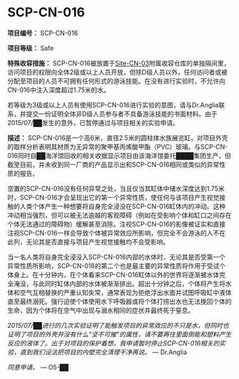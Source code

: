 # SCP-CN-016

**项目编号：** SCP-CN-016

**项目等级：** Safe

**特殊收容措施：** SCP-CN-016被放置于[Site-CN-03](//scp-wiki-cn.wikidot.com/site-cn-03)附属收容仓库的单独隔间里，访问项目的权限向全体2级或以上人员开放，但除D级人员以外，任何访问者或被分配至项目的人员不可拥有任何形式的游泳技能。在没有进行实验时，不允许向CN-016中注入深度超过1.75米的水。

若等级为3级或以上人员有使用SCP-CN-016进行实验的意图，请与Dr.Anglia联系，并提交一份证明全体非D级人员参与者不具备游泳技能的书面材料。由于2015/07/██发生的意外，已暂停通过与项目相关的实验申请。

**描述：** SCP-CN-016是一个高6米，直径2.5米的圆柱体水族展览缸，对项目外壳的取样分析表明其材质为无异常的聚甲基丙烯酸甲酯（PVC）玻璃。与SCP-CN-016同时自██海洋馆回收的相关收据显示项目由该海洋馆委托████集团生产，但截至目前，并未收到同一厂商的产品显示出和SCP-CN-016相同或类似的异常性质的报告。

空置的SCP-CN-016没有任何异常之处，当且仅当其缸体中储水深度达到1.75米时，SCP-CN-016才会呈现出它的第一个异常性质，使任何与该项目产生视觉接触的人类个体产生一种想要将自身完全浸没在SCP-CN-016缸体内的冲动。这种冲动相当强烈，但可以被无法逾越的客观障碍（例如在受影响个体和缸口之间存在个体无法通过的障碍物）缓解甚至消除。注视SCP-CN-016的影像被证实和直接注视SCP-CN-016一样会导致个体被异常效应所影响，但完全不会游泳的人不在此列，无论其是否直接与项目产生视觉接触均不会受影响。

当一名人类将自身完全浸没入SCP-CN-016内部的水体时，无论其是否受第一个异常性质所影响，SCP-CN-016的第二个也是最主要的异常性质将作用于受试个体身上。在十分钟内，在个体看来SCP-CN-016缸体以外的世界将逐渐被水体完全淹没，与此同时缸体内部的水体被渐渐排出。超出十分钟之后，个体将产生将水体和空气互相替换的严重认知失常，通常表现为拒绝浮出水面并试图呼吸缸中液体直至最终溺死。强行迫使个体使用水下呼吸器或将个体打捞出水也无法挽回个体的生命，因为个体将在空气中出现与溺水相同的症状并最终死于窒息。

*2015/07/██进行的几次实验证明了能触发项目的异常效应的不只是水，但同时也证明了项目的外壳并没有什么“坚不可摧”的属性，请不要再往里面倒能和塑料产生反应的液体了。出于对项目的保护着想，我申请暂时停止SCP-CN-016相关的实验，直到我们设法把项目的内壁完全清理干净再说。* — Dr.Anglia

*同意申请。* — O5-██


